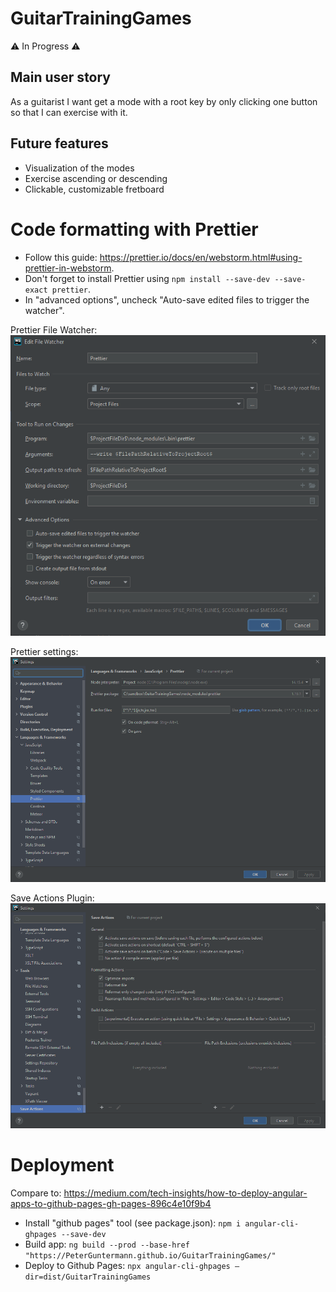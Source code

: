 # GuitarTrainingGames

⚠ In Progress ⚠

## Main user story

As a guitarist I want get a mode with a root key by only clicking one button so that I can exercise with it.

## Future features

-   Visualization of the modes
-   Exercise ascending or descending
-   Clickable, customizable fretboard

# Code formatting with Prettier

-   Follow this guide: https://prettier.io/docs/en/webstorm.html#using-prettier-in-webstorm.
-   Don't forget to install Prettier using `npm install --save-dev --save-exact prettier`.
-   In "advanced options", uncheck "Auto-save edited files to trigger the watcher".

Prettier File Watcher:
![Prettier File watcher setting](doc/filewatcher-setting.png)

Prettier settings:
![Prettier Settings](doc/prettier-settings.png)

Save Actions Plugin:
![Save Actions Settings](doc/save-actions-settings.png)

# Deployment

Compare to: https://medium.com/tech-insights/how-to-deploy-angular-apps-to-github-pages-gh-pages-896c4e10f9b4

-   Install "github pages" tool (see package.json): `npm i angular-cli-ghpages --save-dev`
-   Build app: `ng build --prod --base-href "https://PeterGuntermann.github.io/GuitarTrainingGames/"`
-   Deploy to Github Pages: `npx angular-cli-ghpages — dir=dist/GuitarTrainingGames`
